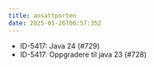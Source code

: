 ```yaml
---
title: ansattporten
date: 2025-05-26T06:57:35Z
---
```

- ID-5417: Java 24 (#729)
- ID-5417: Oppgradere til java 23 (#728)

